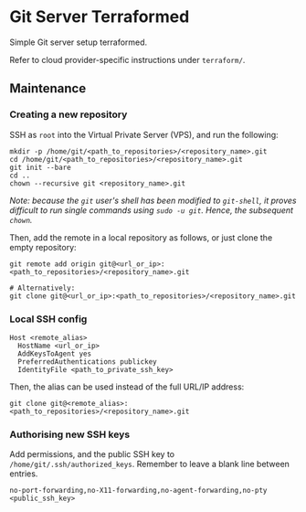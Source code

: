 # Git Server Terraformed

Simple Git server setup terraformed.

Refer to cloud provider-specific instructions under `terraform/`.

## Maintenance

### Creating a new repository

SSH as `root` into the Virtual Private Server (VPS), and run the following:

```console
mkdir -p /home/git/<path_to_repositories>/<repository_name>.git
cd /home/git/<path_to_repositories>/<repository_name>.git
git init --bare
cd ..
chown --recursive git <repository_name>.git
```

_Note: because the `git` user's shell has been modified to `git-shell`, it
proves difficult to run single commands using `sudo -u git`. Hence, the
subsequent `chown`._

Then, add the remote in a local repository as follows, or just clone the empty
repository:

```console
git remote add origin git@<url_or_ip>:<path_to_repositories>/<repository_name>.git

# Alternatively:
git clone git@<url_or_ip>:<path_to_repositories>/<repository_name>.git
```

### Local SSH config

```text
Host <remote_alias>
  HostName <url_or_ip>
  AddKeysToAgent yes
  PreferredAuthentications publickey
  IdentityFile <path_to_private_ssh_key>
```

Then, the alias can be used instead of the full URL/IP address:

```console
git clone git@<remote_alias>:<path_to_repositories>/<repository_name>.git
```

### Authorising new SSH keys

Add permissions, and the public SSH key to `/home/git/.ssh/authorized_keys`.
Remember to leave a blank line between entries.

```text
no-port-forwarding,no-X11-forwarding,no-agent-forwarding,no-pty
<public_ssh_key>
```
